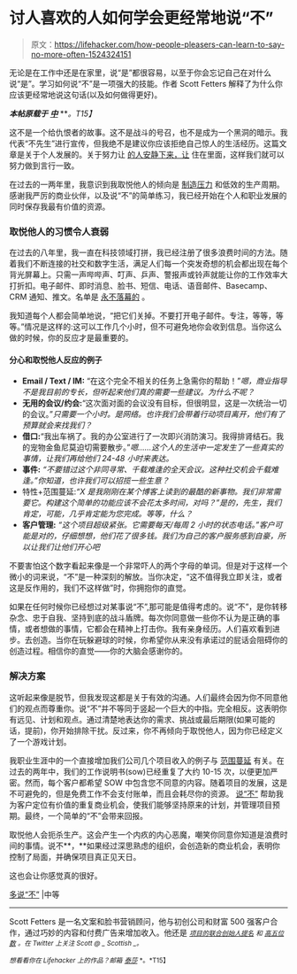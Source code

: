 # 讨人喜欢的人如何学会更经常地说“不”

> 原文：<https://lifehacker.com/how-people-pleasers-can-learn-to-say-no-more-often-1524324151>

无论是在工作中还是在家里，说“是”都很容易，以至于你会忘记自己在对什么说“是”。学习如何说“不”是一项强大的技能。作者 Scott Fetters 解释了为什么你应该更经常地说这句话(以及如何做得更好)。



***本帖原载于*** [***中***](https://medium.com/1000-stories/4f100a9d8099) ***。*T15】**

这不是一个给仇恨者的故事。这不是战斗的号召，也不是成为一个黑洞的暗示。我代表“不先生”进行宣传，但我绝不是建议你应该拒绝自己惊人的生活经历。这篇文章是关于个人发展的。关于努力让 [的人安静下来，让](https://lifehacker.com/stop-being-a-people-pleaser-5959129) 住在里面，这样我们就可以努力做到言行一致。

在过去的一两年里，我意识到我取悦他人的倾向是 [制造压力](https://lifehacker.com/how-stress-breaks-down-your-mind-and-body-and-how-to-f-1258810485) 和低效的生产周期。感谢我严厉的商业伙伴，以及说“不”的简单练习，我已经开始在个人和职业发展的同时保存我最有价值的资源。

### 取悦他人的习惯令人衰弱

在过去的八年里，我一直在科技领域打拼，我已经注册了很多浪费时间的方法。随着我们不断连接的社交和数字生活，满足人们每一个突发奇想的机会都出现在每个背光屏幕上。只需一声哔哔声、叮声、乒声、警报声或铃声就能让你的工作效率大打折扣。电子邮件、即时消息、脸书、短信、电话、语音邮件、Basecamp、CRM 通知、推文。名单是 [永不落幕的](https://lifehacker.com/how-can-i-steer-clear-of-distractions-and-focus-while-i-5894460) 。

我知道每个人都会简单地说，“把它们关掉。不要打开电子邮件。专注，等等，等等。”情况是这样的:这可以工作几个小时，但不可避免地你会收到信息。当你这么做的时候，你的反应才是最重要的。

#### 分心和取悦他人反应的例子

*   **Email / Text / IM:** “在这个完全不相关的任务上急需你的帮助！”*嗯，商业指导不是我目前的专长，但听起来他们真的需要一些建议。为什么不呢？*
*   **无用的会议/约会:**“这次面对面的会议没有目标，但很明显，这是一次统治一切的会议。”*只需要一个小时。是网络。也许我们会带着行动项目离开，他们有了预算就会来找我们？*
*   **借口:**“我出车祸了。我的办公室进行了一次即兴消防演习。我得排肾结石。我的宠物金鱼尼莫迫切需要散步。”*嗯……这个人的生活中一定发生了一些真实的事情，让我们再给他们 24-48 小时来表达。*
*   **事件:** *“不要错过这个非同寻常、千载难逢的全天会议。这种社交机会千载难逢。”你知道，也许我们可以招揽一些生意？*
*   特性+范围蔓延:*“X 是我刚刚在某个博客上读到的最酷的新事物。我们非常需要它。构建这个简单的功能应该不会花太多时间，对吗？”是的，先生，我们肯定，可能，几乎肯定能为您完成。等等，什么？*
*   **客户管理:** *“这个项目超级紧张。它需要每天/每周 2 小时的状态电话。”客户可能是对的，仔细想想，他们花了很多钱。我们为自己的客户服务感到自豪，所以让我们让他们开心吧*

不要害怕这个数字看起来像是一个非常吓人的两个字母的单词。但是对于这样一个微小的词来说，“不”是一种深刻的解放。当你决定，“这不值得我立即关注，或者这是反作用的，我们不这样做”时，你拥抱你的直觉。

如果在任何时候你已经想过对某事说“不”,那可能是值得考虑的。说“不”，是你转移杂念、忠于自我、坚持到底的战斗盾牌。每次你同意做一些你不认为是正确的事情，或者想做的事情，它都会在精神上打击你。我有亲身经历。人们喜欢看到进步。去创造。当你在玩躲避球的时候，你希望你从来没有承诺过的屁话会阻碍你的创造过程。相信你的直觉——你的大脑会感谢你的。

### 解决方案

这听起来像是脱节，但我发现这都是关于有效的沟通。人们最终会因为你不同意他们的观点而尊重你。说“不”并不等同于竖起一个巨大的中指。完全相反。这表明你有远见、计划和观点。通过清楚地表达你的需求、挑战或最后期限(如果可能的话，提前)，你开始排除干扰。反过来，你不再倾向于取悦他人，因为你已经定义了一个游戏计划。

我职业生涯中的一个直接增加我们公司几个项目收入的例子与 [范围蔓延](http://en.wikipedia.org/wiki/Scope_creep) 有关。在过去的两年中，我们的工作说明书(sow)已经重复了大约 10-15 次，以便更加严密。然而，每个客户都希望 SOW 中包含您不同意的内容。随着项目的发展，这是不可避免的，但是免费工作不会支付账单，而且会耗尽你的资源。 [说“不”](https://lifehacker.com/nine-practices-to-help-you-say-no-without-feeling-like-5984918) 帮助我为客户定位有价值的重复商业机会，使我们能够坚持原来的计划，并管理项目预期。最终，一个简单的“不”会带来回报。

取悦他人会扼杀生产。这会产生一个内疚的内心恶魔，嘲笑你同意你知道是浪费时间的事情。说不**，**如果经过深思熟虑的组织，会创造新的商业机会，表明你控制了局面，并确保项目真正见天日。

这也会让你感觉真的很好。

[多说“不”](https://medium.com/1000-stories/4f100a9d8099) |中等

* * *

Scott Fetters 是一名文案和脸书营销顾问，他与初创公司和财富 500 强客户合作，通过巧妙的内容和付费广告来增加收入。他还是 [<small>*项目的联合创始人提名*</small>](http://www.projectnominate.com/) <small>*和*</small> [<small>*高五位数*</small>](http://www.highfivedigitalmarketing.com/) <small>*。在 Twitter 上关注 Scott @ _ Scottish _。*</small>

<small>*想看看你在 Lifehacker 上的作品？邮箱*</small> [<small>*泰莎*</small>](https://mail.google.com/mail/?view=cm&fs=1&tf=1&to=tessa@lifehacker.com) <small>*。*T15】</small>